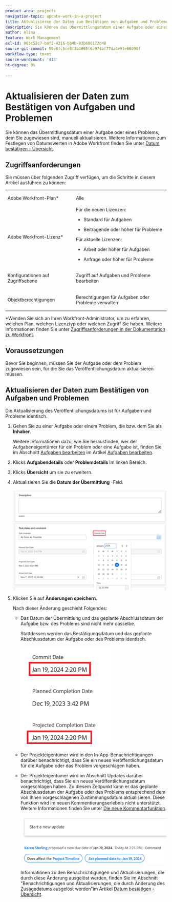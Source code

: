 ```yaml
---
product-area: projects
navigation-topic: update-work-in-a-project
title: Aktualisieren der Daten zum Bestätigen von Aufgaben und Problemen
description: Sie können das Übermittlungsdatum einer Aufgabe oder eines Problems, dem Sie zugewiesen sind, manuell aktualisieren. Weitere Informationen zu den Zusendedaten in Adobe Workfront finden Sie unter Übersicht über das Datum der Übermittlung .
author: Alina
feature: Work Management
exl-id: 003c52c7-baf3-4316-bb4b-83b600172d48
source-git-commit: 55e8fc5ce8f3b4065f6c974bf77da4e91e66090f
workflow-type: tm+mt
source-wordcount: '418'
ht-degree: 0%

---
```



# Aktualisieren der Daten zum Bestätigen von Aufgaben und Problemen

Sie können das Übermittlungsdatum einer Aufgabe oder eines Problems, dem Sie zugewiesen sind, manuell aktualisieren. Weitere Informationen zum Festlegen von Datumswerten in Adobe Workfront finden Sie unter [Datum bestätigen - Übersicht](../../../manage-work/projects/updating-work-in-a-project/overview-of-commit-dates.md).

## Zugriffsanforderungen

<!--Audited: 01/2024-->

Sie müssen über folgenden Zugriff verfügen, um die Schritte in diesem Artikel ausführen zu können:

<table style="table-layout:auto"> 
 <col> 
 <col> 
 <tbody> 
  <tr> 
   <td role="rowheader">Adobe Workfront-Plan*</td> 
   <td> <p>Alle</p> </td> 
  </tr> 
  <tr> 
   <td role="rowheader">Adobe Workfront-Lizenz*</td> 
   <td> 
   Für die neuen Lizenzen:
   <ul>
   <li><p>Standard für Aufgaben</p> </li>
   <li><p>Beitragende oder höher für Probleme</p></li>
   </ul>
   Für aktuelle Lizenzen:
<ul>
   <li><p>Arbeit oder höher für Aufgaben</p></li> 
   <li><p>Anfrage oder höher für Probleme</p></li>
</ul>

</td> 
  </tr> 
  <tr> 
   <td role="rowheader">Konfigurationen auf Zugriffsebene</td> 
   <td> <p>Zugriff auf Aufgaben und Probleme bearbeiten</p> </td> 
  </tr> 
  <tr> 
   <td role="rowheader">Objektberechtigungen</td> 
   <td> <p>Berechtigungen für Aufgaben oder Probleme verwalten</p> </td> 
  </tr> 
 </tbody> 
</table>

*Wenden Sie sich an Ihren Workfront-Administrator, um zu erfahren, welchen Plan, welchen Lizenztyp oder welchen Zugriff Sie haben. Weitere Informationen finden Sie unter [Zugriffsanforderungen in der Dokumentation zu Workfront](/help/quicksilver/administration-and-setup/add-users/access-levels-and-object-permissions/access-level-requirements-in-documentation.md).

## Voraussetzungen

Bevor Sie beginnen, müssen Sie der Aufgabe oder dem Problem zugewiesen sein, für die Sie das Veröffentlichungsdatum aktualisieren müssen.

## Aktualisieren der Daten zum Bestätigen von Aufgaben und Problemen

Die Aktualisierung des Veröffentlichungsdatums ist für Aufgaben und Probleme identisch.

1. Gehen Sie zu einer Aufgabe oder einem Problem, die bzw. dem Sie als **Inhaber**.

   Weitere Informationen dazu, wie Sie herausfinden, wer der Aufgabeneigentümer für ein Problem oder eine Aufgabe ist, finden Sie im Abschnitt [Aufgaben bearbeiten](../../../manage-work/tasks/manage-tasks/edit-tasks.md#assignments) im Artikel [Aufgaben bearbeiten](../../../manage-work/tasks/manage-tasks/edit-tasks.md).

1. Klicks **Aufgabendetails** oder **Problemdetails** im linken Bereich.
1. Klicks **Übersicht** um sie zu erweitern.
1. Aktualisieren Sie die **Datum der Übermittlung** -Feld.

   ![](assets/task-commit-date-edit-highlighted-details-page.png)

1. Klicken Sie auf **Änderungen speichern**.

   Nach dieser Änderung geschieht Folgendes: 

   * Das Datum der Übermittlung und das geplante Abschlussdatum der Aufgabe bzw. des Problems sind nicht mehr dasselbe.

     Stattdessen werden das Bestätigungsdatum und das geplante Abschlussdatum der Aufgabe oder des Problems identisch.

     ![](assets/task-projected-completion-date-in-details-highlighted-nwe-350x230.png)

   * Der Projekteigentümer wird in den In-App-Benachrichtigungen darüber benachrichtigt, dass Sie ein neues Veröffentlichungsdatum für die Aufgabe oder das Problem vorgeschlagen haben.
   * Der Projekteigentümer wird im Abschnitt Updates darüber benachrichtigt, dass Sie ein neues Veröffentlichungsdatum vorgeschlagen haben. Zu diesem Zeitpunkt kann er das geplante Abschlussdatum der Aufgabe oder des Problems entsprechend dem von Ihnen vorgeschlagenen Zustimmungsdatum aktualisieren. Diese Funktion wird im neuen Kommentierungserlebnis nicht unterstützt. Weitere Informationen finden Sie unter [Die neue Kommentarfunktion](/help/quicksilver/product-announcements/betas/new-commenting-experience-beta/unified-commenting-experience.md).

     ![](assets/project-owner-notification-update-stream-that-commit-date-affects-project-timeline-highlighted-nwe-350x139.png)

     Informationen zu den Benachrichtigungen und Aktualisierungen, die durch diese Änderung ausgelöst werden, finden Sie im Abschnitt &quot;Benachrichtigungen und Aktualisierungen, die durch Änderung des Zusagedatums ausgelöst werden&quot;im Artikel [Datum bestätigen - Übersicht](/help/quicksilver/manage-work/projects/updating-work-in-a-project/overview-of-commit-dates.md).

<!--at the Production update stream when removing legacy - replace the last bullet with: The Project Owner is notified in the Systems Activity and the All tabs of the Updates section that you have suggested a new Commit Date. They can then update the Planned Completion Date accordingly by editing the task or the issue.-->